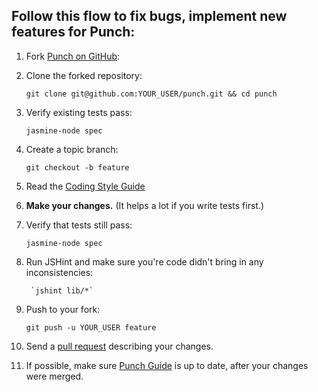 ## Follow this flow to fix bugs, implement new features for Punch:

1. Fork [Punch on GitHub](http://github.com/laktek/punch):

2. Clone the forked repository:

    `git clone git@github.com:YOUR_USER/punch.git && cd punch`

3. Verify existing tests pass:

    `jasmine-node spec`

4. Create a topic branch:

    `git checkout -b feature`

5. Read the [Coding Style Guide](https://github.com/laktek/punch/wiki/Coding-Style-Guide)

6. **Make your changes.** (It helps a lot if you write tests first.)

7. Verify that tests still pass:

    `jasmine-node spec`

8. Run JSHint and make sure you're code didn't bring in any inconsistencies:

		`jshint lib/*`

9. Push to your fork:

    `git push -u YOUR_USER feature`

10. Send a [pull request](https://github.com/laktek/punch/pulls) describing your changes. 

11. If possible, make sure [Punch Guide](https://github.com/laktek/punch/wiki) is up to date, after your changes were merged.
